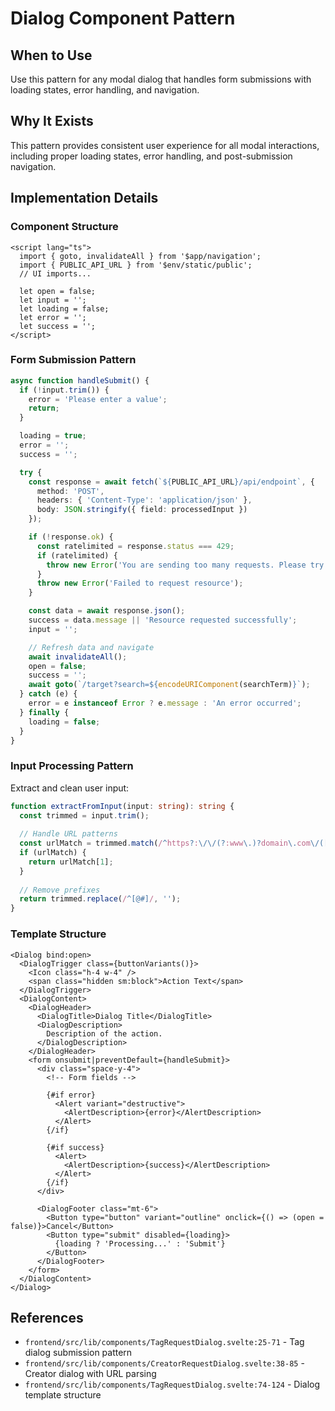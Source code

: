 # Dialog Component Pattern

## When to Use
Use this pattern for any modal dialog that handles form submissions with loading states, error handling, and navigation.

## Why It Exists
This pattern provides consistent user experience for all modal interactions, including proper loading states, error handling, and post-submission navigation.

## Implementation Details

### Component Structure
```svelte
<script lang="ts">
  import { goto, invalidateAll } from '$app/navigation';
  import { PUBLIC_API_URL } from '$env/static/public';
  // UI imports...
  
  let open = false;
  let input = '';
  let loading = false;
  let error = '';
  let success = '';
</script>
```

### Form Submission Pattern
```typescript
async function handleSubmit() {
  if (!input.trim()) {
    error = 'Please enter a value';
    return;
  }

  loading = true;
  error = '';
  success = '';

  try {
    const response = await fetch(`${PUBLIC_API_URL}/api/endpoint`, {
      method: 'POST',
      headers: { 'Content-Type': 'application/json' },
      body: JSON.stringify({ field: processedInput })
    });

    if (!response.ok) {
      const ratelimited = response.status === 429;
      if (ratelimited) {
        throw new Error('You are sending too many requests. Please try again later.');
      }
      throw new Error('Failed to request resource');
    }

    const data = await response.json();
    success = data.message || 'Resource requested successfully';
    input = '';

    // Refresh data and navigate
    await invalidateAll();
    open = false;
    success = '';
    await goto(`/target?search=${encodeURIComponent(searchTerm)}`);
  } catch (e) {
    error = e instanceof Error ? e.message : 'An error occurred';
  } finally {
    loading = false;
  }
}
```

### Input Processing Pattern
Extract and clean user input:
```typescript
function extractFromInput(input: string): string {
  const trimmed = input.trim();
  
  // Handle URL patterns
  const urlMatch = trimmed.match(/^https?:\/\/(?:www\.)?domain\.com\/([^/?]+)/i);
  if (urlMatch) {
    return urlMatch[1];
  }
  
  // Remove prefixes
  return trimmed.replace(/^[@#]/, '');
}
```

### Template Structure
```svelte
<Dialog bind:open>
  <DialogTrigger class={buttonVariants()}>
    <Icon class="h-4 w-4" />
    <span class="hidden sm:block">Action Text</span>
  </DialogTrigger>
  <DialogContent>
    <DialogHeader>
      <DialogTitle>Dialog Title</DialogTitle>
      <DialogDescription>
        Description of the action.
      </DialogDescription>
    </DialogHeader>
    <form onsubmit|preventDefault={handleSubmit}>
      <div class="space-y-4">
        <!-- Form fields -->
        
        {#if error}
          <Alert variant="destructive">
            <AlertDescription>{error}</AlertDescription>
          </Alert>
        {/if}
        
        {#if success}
          <Alert>
            <AlertDescription>{success}</AlertDescription>
          </Alert>
        {/if}
      </div>
      
      <DialogFooter class="mt-6">
        <Button type="button" variant="outline" onclick={() => (open = false)}>Cancel</Button>
        <Button type="submit" disabled={loading}>
          {loading ? 'Processing...' : 'Submit'}
        </Button>
      </DialogFooter>
    </form>
  </DialogContent>
</Dialog>
```

## References
- `frontend/src/lib/components/TagRequestDialog.svelte:25-71` - Tag dialog submission pattern
- `frontend/src/lib/components/CreatorRequestDialog.svelte:38-85` - Creator dialog with URL parsing
- `frontend/src/lib/components/TagRequestDialog.svelte:74-124` - Dialog template structure